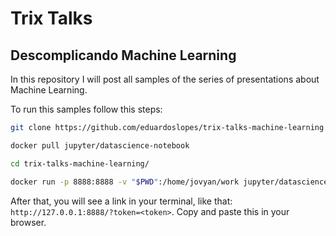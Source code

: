 # Trix Talks 
## Descomplicando Machine Learning

In this repository I will post all samples of the series of presentations about Machine Learning.

To run this samples follow this steps:

```bash
git clone https://github.com/eduardoslopes/trix-talks-machine-learning.git

docker pull jupyter/datascience-notebook

cd trix-talks-machine-learning/

docker run -p 8888:8888 -v "$PWD":/home/jovyan/work jupyter/datascience-notebook
```

After that, you will see a link in your terminal, like that: `http://127.0.0.1:8888/?token=<token>`. Copy and paste this in your browser. 